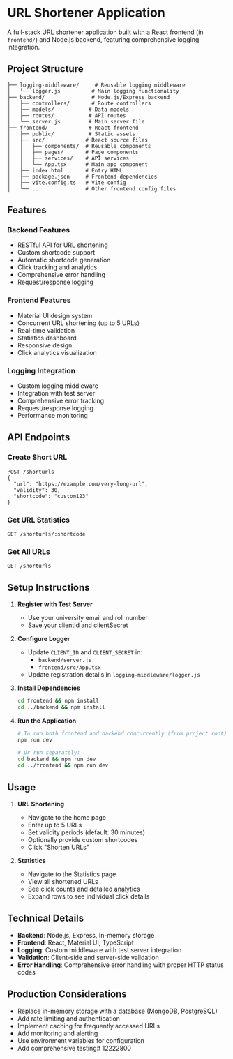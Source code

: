# URL Shortener Application

A full-stack URL shortener application built with a React frontend (in `frontend/`) and Node.js backend, featuring comprehensive logging integration.

## Project Structure

```
├── logging-middleware/     # Reusable logging middleware
│   └── logger.js          # Main logging functionality
├── backend/               # Node.js/Express backend
│   ├── controllers/       # Route controllers
│   ├── models/           # Data models
│   ├── routes/           # API routes
│   └── server.js         # Main server file
├── frontend/             # React frontend
│   ├── public/           # Static assets
│   ├── src/             # React source files
│   │   ├── components/  # Reusable components
│   │   ├── pages/       # Page components
│   │   ├── services/    # API services
│   │   └── App.tsx      # Main app component
│   ├── index.html       # Entry HTML
│   ├── package.json     # Frontend dependencies
│   ├── vite.config.ts   # Vite config
│   └── ...              # Other frontend config files
```

## Features

### Backend Features
- RESTful API for URL shortening
- Custom shortcode support
- Automatic shortcode generation
- Click tracking and analytics
- Comprehensive error handling
- Request/response logging

### Frontend Features
- Material UI design system
- Concurrent URL shortening (up to 5 URLs)
- Real-time validation
- Statistics dashboard
- Responsive design
- Click analytics visualization

### Logging Integration
- Custom logging middleware
- Integration with test server
- Comprehensive error tracking
- Request/response logging
- Performance monitoring

## API Endpoints

### Create Short URL
```
POST /shorturls
{
  "url": "https://example.com/very-long-url",
  "validity": 30,
  "shortcode": "custom123"
}
```

### Get URL Statistics
```
GET /shorturls/:shortcode
```

### Get All URLs
```
GET /shorturls
```

## Setup Instructions

1. **Register with Test Server**
   - Use your university email and roll number
   - Save your clientId and clientSecret

2. **Configure Logger**
   - Update `CLIENT_ID` and `CLIENT_SECRET` in:
     - `backend/server.js`
     - `frontend/src/App.tsx`
   - Update registration details in `logging-middleware/logger.js`

3. **Install Dependencies**
   ```bash
   cd frontend && npm install
   cd ../backend && npm install
   ```

4. **Run the Application**
   ```bash
   # To run both frontend and backend concurrently (from project root)
   npm run dev
   
   # Or run separately:
   cd backend && npm run dev
   cd ../frontend && npm run dev
   ```

## Usage

1. **URL Shortening**
   - Navigate to the home page
   - Enter up to 5 URLs
   - Set validity periods (default: 30 minutes)
   - Optionally provide custom shortcodes
   - Click "Shorten URLs"

2. **Statistics**
   - Navigate to the Statistics page
   - View all shortened URLs
   - See click counts and detailed analytics
   - Expand rows to see individual click details

## Technical Details

- **Backend**: Node.js, Express, In-memory storage
- **Frontend**: React, Material UI, TypeScript
- **Logging**: Custom middleware with test server integration
- **Validation**: Client-side and server-side validation
- **Error Handling**: Comprehensive error handling with proper HTTP status codes

## Production Considerations

- Replace in-memory storage with a database (MongoDB, PostgreSQL)
- Add rate limiting and authentication
- Implement caching for frequently accessed URLs
- Add monitoring and alerting
- Use environment variables for configuration
- Add comprehensive testing#   1 2 2 2 2 8 0 0 
 
 
